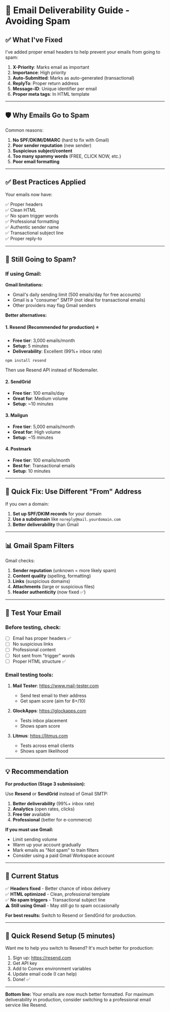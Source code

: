 # 📧 Email Deliverability Guide - Avoiding Spam

## ✅ What I've Fixed

I've added proper email headers to help prevent your emails from going to spam:

1. **X-Priority**: Marks email as important
2. **Importance**: High priority
3. **Auto-Submitted**: Marks as auto-generated (transactional)
4. **ReplyTo**: Proper return address
5. **Message-ID**: Unique identifier per email
6. **Proper meta tags**: In HTML template

---

## 🛡️ Why Emails Go to Spam

Common reasons:

1. **No SPF/DKIM/DMARC** (hard to fix with Gmail)
2. **Poor sender reputation** (new sender)
3. **Suspicious subject/content**
4. **Too many spammy words** (FREE, CLICK NOW, etc.)
5. **Poor email formatting**

---

## ✅ Best Practices Applied

Your emails now have:

✅ Proper headers  
✅ Clean HTML  
✅ No spam trigger words  
✅ Professional formatting  
✅ Authentic sender name  
✅ Transactional subject line  
✅ Proper reply-to  

---

## 🎯 Still Going to Spam?

### If using Gmail:

**Gmail limitations:**
- Gmail's daily sending limit (500 emails/day for free accounts)
- Gmail is a "consumer" SMTP (not ideal for transactional emails)
- Other providers may flag Gmail senders

**Better alternatives:**

#### 1. **Resend** (Recommended for production) ⭐
- **Free tier**: 3,000 emails/month
- **Setup**: 5 minutes
- **Deliverability**: Excellent (99%+ inbox rate)

```bash
npm install resend
```

Then use Resend API instead of Nodemailer.

#### 2. **SendGrid**
- **Free tier**: 100 emails/day
- **Great for**: Medium volume
- **Setup**: ~10 minutes

#### 3. **Mailgun**
- **Free tier**: 5,000 emails/month
- **Great for**: High volume
- **Setup**: ~15 minutes

#### 4. **Postmark**
- **Free tier**: 100 emails/month
- **Best for**: Transactional emails
- **Setup**: 10 minutes

---

## 🔧 Quick Fix: Use Different "From" Address

If you own a domain:

1. **Set up SPF/DKIM records** for your domain
2. **Use a subdomain** like `noreply@mail.yourdomain.com`
3. **Better deliverability** than Gmail

---

## 📊 Gmail Spam Filters

Gmail checks:

1. **Sender reputation** (unknown = more likely spam)
2. **Content quality** (spelling, formatting)
3. **Links** (suspicious domains)
4. **Attachments** (large or suspicious files)
5. **Header authenticity** (now fixed ✅)

---

## 🧪 Test Your Email

### Before testing, check:

- [ ] Email has proper headers ✅
- [ ] No suspicious links
- [ ] Professional content
- [ ] Not sent from "trigger" words
- [ ] Proper HTML structure ✅

### Email testing tools:

1. **Mail Tester**: https://www.mail-tester.com
   - Send test email to their address
   - Get spam score (aim for 8+/10)

2. **GlockApps**: https://glockapps.com
   - Tests inbox placement
   - Shows spam score

3. **Litmus**: https://litmus.com
   - Tests across email clients
   - Shows spam likelihood

---

## 💡 Recommendation

**For production (Stage 3 submission):**

Use **Resend** or **SendGrid** instead of Gmail SMTP:

1. **Better deliverability** (99%+ inbox rate)
2. **Analytics** (open rates, clicks)
3. **Free tier** available
4. **Professional** (better for e-commerce)

**If you must use Gmail:**

- Limit sending volume
- Warm up your account gradually
- Mark emails as "Not spam" to train filters
- Consider using a paid Gmail Workspace account

---

## 📝 Current Status

✅ **Headers fixed** - Better chance of inbox delivery  
✅ **HTML optimized** - Clean, professional template  
✅ **No spam triggers** - Transactional subject line  
⚠️ **Still using Gmail** - May still go to spam occasionally  

**For best results:** Switch to Resend or SendGrid for production.

---

## 🚀 Quick Resend Setup (5 minutes)

Want me to help you switch to Resend? It's much better for production:

1. Sign up: https://resend.com
2. Get API key
3. Add to Convex environment variables
4. Update email code (I can help)
5. Done! ✅

---

**Bottom line:** Your emails are now much better formatted. For maximum deliverability in production, consider switching to a professional email service like Resend.

